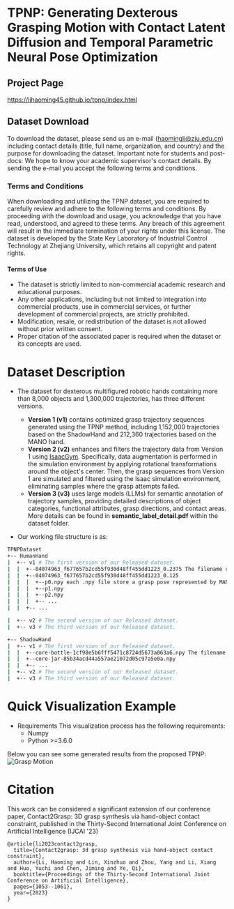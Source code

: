 # TPNP: Generating Dexterous Grasping Motion with Contact Latent Diffusion and Temporal Parametric Neural Pose Optimization

## Project Page
https://lihaoming45.github.io/tpnp/index.html

## Dataset Download
To download the dataset, please send us an e-mail (haomingli@zju.edu.cn) including contact details (title, full name, organization, and country) and the purpose for downloading the dataset. Important note for students and post-docs: We hope to know your academic supervisor's contact details. By sending the e-mail you accept the following terms and conditions.

### Terms and Conditions
When downloading and utilizing the TPNP dataset, you are required to carefully review and adhere to the following terms and conditions. By proceeding with the download and usage, you acknowledge that you have read, understood, and agreed to these terms. Any breach of this agreement will result in the immediate termination of your rights under this license. The dataset is developed by the State Key Laboratory of Industrial Control Technology at Zhejiang University, which retains all copyright and patent rights.

#### Terms of Use
- The dataset is strictly limited to non-commercial academic research and educational purposes.
- Any other applications, including but not limited to integration into commercial products, use in commercial services, or further development of commercial projects, are strictly prohibited.
- Modification, resale, or redistribution of the dataset is not allowed without prior written consent.
- Proper citation of the associated paper is required when the dataset or its concepts are used.

# Dataset Description
-  The dataset for dexterous multifigured robotic hands containing more than 8,000 objects and 1,300,000 trajectories, has three different versions.
   - **Version 1 (v1)**  contains optimized grasp trajectory sequences generated using the TPNP method, including 1,152,000 trajectories based on the ShadowHand and 212,360 trajectories based on the MANO hand.
   - **Version 2 (v2)**  enhances and filters the trajectory data from Version 1 using [IsaacGym](https://github.com/isaac-sim/IsaacGymEnvs). Specifically, data augmentation is performed in the simulation environment by applying rotational transformations around the object's center. Then, the grasp sequences from Version 1 are simulated and filtered using the Isaac simulation environment, eliminating samples where the grasp attempts failed.
   - **Version 3 (v3)**  uses large models (LLMs) for semantic annotation of trajectory samples, providing detailed descriptions of object categories, functional attributes, grasp directions, and contact areas. More details can be found in **semantic_label_detail.pdf** within the dataset folder.
  
- Our working file structure is as:
```bash
TPNPDataset
+-- HumanHand
|  +-- v1 # The first version of our Released dataset.
|  |  +--04074963_f677657b2cd55f930d48ff455dd1223_0.2375 The filename denotes the object ID of the Obman and The decimal at the end of the file name indicates the scale of the object.
|  |  +--04074963_f677657b2cd55f930d48ff455dd1223_0.125
|  |  |  +--p0.npy each .npy file store a grasp pose represented by MANO parameters
|  |  |  +--p1.npy
|  |  |  +--p2.npy
|  |  |  +-- ...
|  |  +-- ...

|  +-- v2 # The second version of our Released dataset.
|  +-- v3 # The third version of our Released dataset.

+-- ShadowHand
|  +-- v1 # The first version of our Released dataset.
|  |  +--core-bottle-1cf98e5b6fff5471c8724d5673a063a6.npy The filename denotes the object ID of the ShapeNet.
|  |  +--core-jar-85b34acd44a557ae21072d05c97a5e0a.npy
|  |  +-- ...
|  +-- v2 # The second version of our Released dataset.
|  +-- v3 # The third version of our Released dataset.

```
# Quick Visualization Example
- Requirements
  This visualization process has the following requirements:
  - Numpy
  - Python >=3.6.0



Below you can see some generated results from the proposed TPNP:
![Grasp Motion](images/TPNPDataset_github.gif)

# Citation
   This work can be considered a significant extension of our conference paper, Contact2Grasp: 3D grasp synthesis via hand-object contact constraint, published in the Thirty-Second International Joint Conference on Artificial Intelligence (IJCAI '23)
```
@article{li2023contact2grasp,
  title={Contact2grasp: 3d grasp synthesis via hand-object contact constraint},
  author={Li, Haoming and Lin, Xinzhuo and Zhou, Yang and Li, Xiang and Huo, Yuchi and Chen, Jiming and Ye, Qi},
  booktitle={Proceedings of the Thirty-Second International Joint Conference on Artificial Intelligence},
  pages={1053--1061},
  year={2023}
}
```
